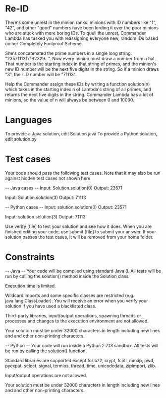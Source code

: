 Re-ID
=====

There's some unrest in the minion ranks: minions with ID numbers like "1", "42", and other "good" numbers have been lording it over the poor minions who are stuck with more boring IDs. To quell the unrest, Commander Lambda has tasked you with reassigning everyone new, random IDs based on her Completely Foolproof Scheme. 

She's concatenated the prime numbers in a single long string: "2357111317192329...". Now every minion must draw a number from a hat. That number is the starting index in that string of primes, and the minion's new ID number will be the next five digits in the string. So if a minion draws "3", their ID number will be "71113". 

Help the Commander assign these IDs by writing a function solution(n) which takes in the starting index n of Lambda's string of all primes, and returns the next five digits in the string. Commander Lambda has a lot of minions, so the value of n will always be between 0 and 10000.

Languages
=========

To provide a Java solution, edit Solution.java
To provide a Python solution, edit solution.py

Test cases
==========
Your code should pass the following test cases.
Note that it may also be run against hidden test cases not shown here.

-- Java cases --
Input:
Solution.solution(0)
Output:
    23571

Input:
Solution.solution(3)
Output:
    71113

-- Python cases --
Input:
solution.solution(0)
Output:
    23571

Input:
solution.solution(3)
Output:
    71113

Use verify [file] to test your solution and see how it does. When you are finished editing your code, use submit [file] to submit your answer. If your solution passes the test cases, it will be removed from your home folder.

Constraints
===========

-- Java --
Your code will be compiled using standard Java 8. All tests will be run by calling the solution() method inside the Solution class

Execution time is limited.

Wildcard imports and some specific classes are restricted (e.g. java.lang.ClassLoader). You will receive an error when you verify your solution if you have used a blacklisted class.

Third-party libraries, input/output operations, spawning threads or processes and changes to the execution environment are not allowed.

Your solution must be under 32000 characters in length including new lines and and other non-printing characters.

-- Python --
Your code will run inside a Python 2.7.13 sandbox. All tests will be run by calling the solution() function.

Standard libraries are supported except for bz2, crypt, fcntl, mmap, pwd, pyexpat, select, signal, termios, thread, time, unicodedata, zipimport, zlib.

Input/output operations are not allowed.

Your solution must be under 32000 characters in length including new lines and and other non-printing characters.
